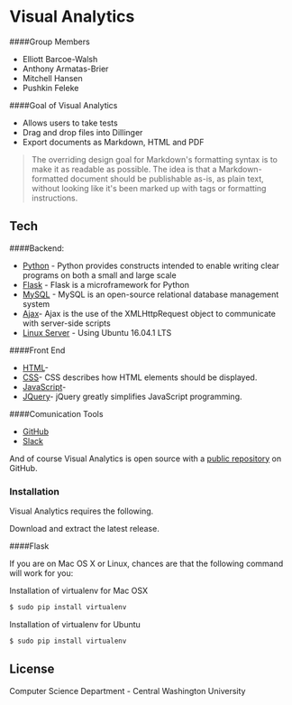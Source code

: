 # Visual Analytics

####Group Members
  - Elliott Barcoe-Walsh
  - Anthony Armatas-Brier
  - Mitchell Hansen
  - Pushkin Feleke


####Goal of Visual Analytics

  - Allows users to take tests 
  - Drag and drop files into Dillinger
  - Export documents as Markdown, HTML and PDF

> The overriding design goal for Markdown's
> formatting syntax is to make it as readable
> as possible. The idea is that a
> Markdown-formatted document should be
> publishable as-is, as plain text, without
> looking like it's been marked up with tags
> or formatting instructions.




## Tech

####Backend:

* [Python](https://www.python.org/downloads/) - Python provides constructs intended to enable writing clear programs on both a small and large scale
* [Flask](https://www.fullstackpython.com/flask.html) - Flask is a microframework for Python
* [MySQL](https://dev.mysql.com/downloads/) - MySQL is an open-source relational database management system
* [Ajax](http://www.w3schools.com/xml/ajax_intro.asp)- Ajax is the use of the XMLHttpRequest object to communicate with server-side scripts
* [Linux Server](https://www.ubuntu.com/download/ubuntu-kylin) - Using Ubuntu 16.04.1 LTS

####Front End

* [HTML](http://www.w3schools.com/html/default.asp)-
* [CSS](http://www.w3schools.com/css/)- CSS describes how HTML elements should be displayed.
* [JavaScript](https://www.javascript.com/)- 
* [JQuery](https://jquery.com/)- jQuery greatly simplifies JavaScript programming.

####Comunication Tools
 
* [GitHub](www.github.com)
* [Slack](https://www.slack.com)



And of course Visual Analytics is open source with a [public repository](https://github.com/elliottbarcoewalsh/visual_analytics)
 on GitHub.

### Installation

Visual Analytics requires the following. 

Download and extract the latest release.

####Flask 

If you are on Mac OS X or Linux, chances are that the following command will work for you:

Installation of virtualenv  for Mac OSX 
```sh
$ sudo pip install virtualenv
```

Installation of virtualenv  for Ubuntu 
```sh
$ sudo pip install virtualenv
```

License
----
Computer Science Department - Central Washington University 





